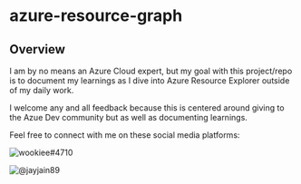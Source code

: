 # azure-resource-graph
## Overview

I am by no means an Azure Cloud expert, but my goal with this project/repo is to document my learnings as I dive into Azure Resource Explorer outside of my daily work.

I welcome any and all feedback because this is centered around giving to the Azue Dev community but as well as documenting learnings.

Feel free to connect with me on these social media platforms:

![wookiee#4710](https://www.google.com/url?sa=i&url=https%3A%2F%2Fwww.iconfinder.com%2Ficons%2F4373196%2Fdiscord_logo_logos_icon&psig=AOvVaw1jyElgoiCj1ahEfJDJNBSS&ust=1615656735406000&source=images&cd=vfe&ved=0CAIQjRxqFwoTCIiXksCkq-8CFQAAAAAdAAAAABAD)

![@jayjain89](https://www.google.com/url?sa=i&url=https%3A%2F%2Flogos-world.net%2Ftwitter-logo%2F&psig=AOvVaw1ly0Ae_T9wtv_nUEahbSQs&ust=1615656754089000&source=images&cd=vfe&ved=0CAIQjRxqFwoTCPDC68ikq-8CFQAAAAAdAAAAABAI)






